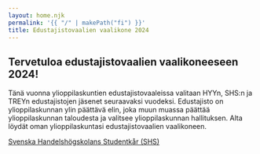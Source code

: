 ```yaml
---
layout: home.njk
permalink: '{{ "/" | makePath("fi") }}'
title: Edustajistovaalien vaalikone 2024
---
```


## Tervetuloa edustajistovaalien vaalikoneeseen 2024!

Tänä vuonna ylioppilaskuntien edustajistovaaleissa valitaan HYYn, SHS:n ja TREYn
edustajistojen jäsenet seuraavaksi vuodeksi. Edustajisto on ylioppilaskunnan
ylin päättävä elin, joka muun muassa päättää ylioppilaskunnan taloudesta ja
valitsee ylioppilaskunnan hallituksen. Alta löydät oman ylioppilaskuntasi
edustajistovaalien vaalikoneen.

[Svenska Handelshögskolans Studentkår (SHS)](/shs)
